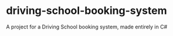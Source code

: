 # driving-school-booking-system
 A project for a Driving School booking system, made entirely in C#
